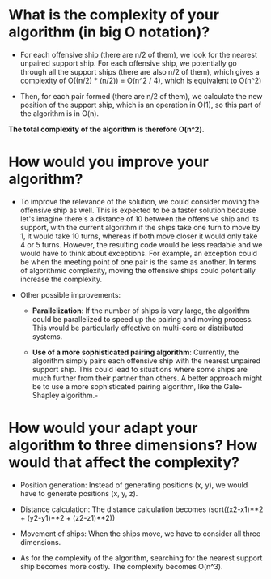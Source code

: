 # What is the complexity of your algorithm (in big O notation)?

- For each offensive ship (there are n/2 of them), we look for the nearest unpaired support ship. For each offensive ship, we potentially go through all the support ships (there are also n/2 of them), which gives a complexity of O((n/2) * (n/2)) = O(n^2 / 4), which is equivalent to O(n^2)

- Then, for each pair formed (there are n/2 of them), we calculate the new position of the support ship, which is an operation in O(1), so this part of the algorithm is in O(n).

__The total complexity of the algorithm is therefore O(n^2).__


# How would you improve your algorithm?
- To improve the relevance of the solution, we could consider moving the offensive ship as well. This is expected to be a faster solution because let's imagine there's a distance of 10 between the offensive ship and its support, with the current algorithm if the ships take one turn to move by 1, it would take 10 turns, whereas if both move closer it would only take 4 or 5 turns. However, the resulting code would be less readable and we would have to think about exceptions. For example, an exception could be when the meeting point of one pair is the same as another. In terms of algorithmic complexity, moving the offensive ships could potentially increase the complexity.

- Other possible improvements:

    - __Parallelization__: If the number of ships is very large, the algorithm could be parallelized to speed up the pairing and moving process. This would be particularly effective on multi-core or distributed systems.

    - __Use of a more sophisticated pairing algorithm__: Currently, the algorithm simply pairs each offensive ship with the nearest unpaired support ship. This could lead to situations where some ships are much further from their partner than others. A better approach might be to use a more sophisticated pairing algorithm, like the Gale-Shapley algorithm.-

# How would your adapt your algorithm to three dimensions? How would that affect the complexity?
- Position generation: Instead of generating positions (x, y), we would have to generate positions (x, y, z).

- Distance calculation: The distance calculation becomes (sqrt((x2-x1)**2 + (y2-y1)**2 + (z2-z1)**2))

- Movement of ships: When the ships move, we have to consider all three dimensions.

- As for the complexity of the algorithm, searching for the nearest support ship becomes more costly. The complexity becomes O(n^3).

